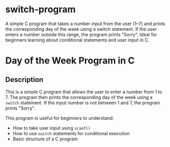 # switch-program
A simple C program that takes a number input from the user (1–7) and prints the corresponding day of the week using a switch statement. If the user enters a number outside this range, the program prints "Sorry". Ideal for beginners learning about conditional statements and user input in C.
# Day of the Week Program in C

## Description
This is a simple C program that allows the user to enter a number from 1 to 7. The program then prints the corresponding day of the week using a `switch` statement. If the input number is not between 1 and 7, the program prints "Sorry".

This program is useful for beginners to understand:
- How to take user input using `scanf()`
- How to use `switch` statements for conditional execution
- Basic structure of a C program
